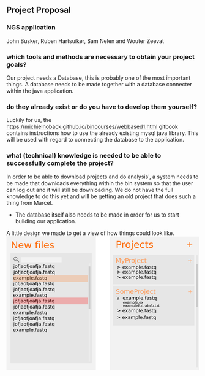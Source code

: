 ## Project Proposal 
### NGS application
John Busker, Ruben Hartsuiker, Sam Nelen and Wouter Zeevat

### which tools and methods are necessary to obtain your project goals?
Our project needs a Database, this is probably one of the most important things. A database needs to be made together with 
a database connecter within the java application.

### do they already exist or do you have to develop them yourself?
Luckily for us, the https://michielnoback.github.io/bincourses/webbased1.html gitbook contains instructions how to use the already existing mysql java library. This will be used with regard to connecting the database
to the application.

### what (technical) knowledge is needed to be able to successfully complete the project?
In order to be able to download projects and do analysis', a system needs to be made that downloads everything within the bin system so that the user can log out and it will still be downloading.
We do not have the full knowledge to do this yet and will be getting an old project that does such a thing from Marcel.
- The database itself also needs to be made in order for us to start building our application.

A little design we made to get a view of how things could look like.
![img.png](img.png)